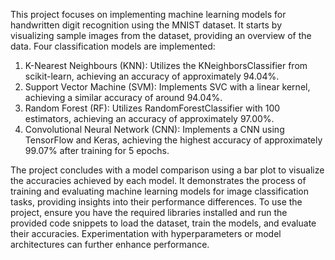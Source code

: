 This project focuses on implementing machine learning models for handwritten digit recognition using the MNIST dataset. It starts by visualizing sample images from the dataset, providing an overview of the data. Four classification models are implemented:

1) K-Nearest Neighbours (KNN): Utilizes the KNeighborsClassifier from scikit-learn, achieving an accuracy of approximately 94.04%.
2) Support Vector Machine (SVM): Implements SVC with a linear kernel, achieving a similar accuracy of around 94.04%.
3) Random Forest (RF): Utilizes RandomForestClassifier with 100 estimators, achieving an accuracy of approximately 97.00%.
4) Convolutional Neural Network (CNN): Implements a CNN using TensorFlow and Keras, achieving the highest accuracy of approximately 99.07% after training for 5 epochs.

The project concludes with a model comparison using a bar plot to visualize the accuracies achieved by each model. 
It demonstrates the process of training and evaluating machine learning models for image classification tasks, providing insights into their performance differences.
To use the project, ensure you have the required libraries installed and run the provided code snippets to load the dataset, train the models, and evaluate their accuracies. 
Experimentation with hyperparameters or model architectures can further enhance performance.

